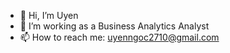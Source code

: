 - 👋 Hi, I’m Uyen
- 👀 I’m working as a Business Analytics Analyst
- 📫 How to reach me: uyenngoc2710@gmail.com 

<!---
uyenuyen96/uyenuyen96 is a ✨ special ✨ repository because its `README.md` (this file) appears on your GitHub profile.
You can click the Preview link to take a look at your changes.
--->
